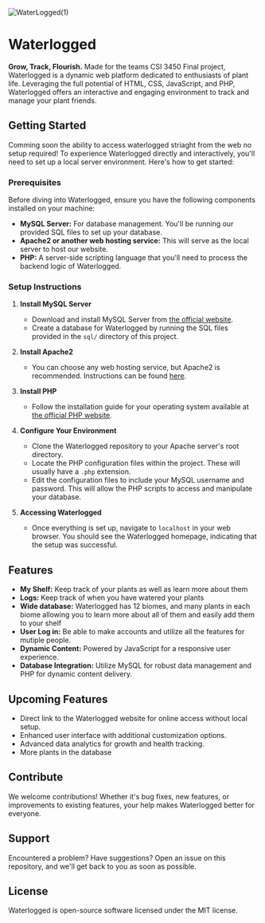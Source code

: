 ![WaterLogged(1)](https://github.com/SKel1817/waterlogged/assets/123426684/b90ad0e0-fb62-4ed6-891b-76831fff29a1)
# Waterlogged 
**Grow, Track, Flourish.** Made for the teams CSI 3450 Final project, Waterlogged is a dynamic web platform dedicated to enthusiasts of plant life. Leveraging the full potential of HTML, CSS, JavaScript, and PHP, Waterlogged offers an interactive and engaging environment to track and manage your plant friends.

## Getting Started
Comming soon the ability to access waterlogged striaght from the web no setup required!
To experience Waterlogged directly and interactively, you'll need to set up a local server environment. Here's how to get started:

### Prerequisites

Before diving into Waterlogged, ensure you have the following components installed on your machine:

- **MySQL Server:** For database management. You'll be running our provided SQL files to set up your database.
- **Apache2 or another web hosting service:** This will serve as the local server to host our website.
- **PHP:** A server-side scripting language that you'll need to process the backend logic of Waterlogged.

### Setup Instructions

1. **Install MySQL Server**
   - Download and install MySQL Server from [the official website](https://www.mysql.com/).
   - Create a database for Waterlogged by running the SQL files provided in the `sql/` directory of this project.

2. **Install Apache2**
   - You can choose any web hosting service, but Apache2 is recommended. Instructions can be found [here](https://httpd.apache.org/).

3. **Install PHP**
   - Follow the installation guide for your operating system available at [the official PHP website](https://www.php.net/manual/en/install.php).

4. **Configure Your Environment**
   - Clone the Waterlogged repository to your Apache server's root directory.
   - Locate the PHP configuration files within the project. These will usually have a `.php` extension.
   - Edit the configuration files to include your MySQL username and password. This will allow the PHP scripts to access and manipulate your database.

5. **Accessing Waterlogged**
   - Once everything is set up, navigate to `localhost` in your web browser. You should see the Waterlogged homepage, indicating that the setup was successful.

## Features

- **My Shelf:** Keep track of your plants as well as learn more about them
- **Logs:** Keep track of when you have watered your plants
- **Wide database:** Waterlogged has 12 biomes, and many plants in each biome allowing you to learn more about all of them and easily add them to your shelf
- **User Log in:** Be able to make accounts and utilize all the features for mutiple people.
- **Dynamic Content:** Powered by JavaScript for a responsive user experience.
- **Database Integration:** Utilize MySQL for robust data management and PHP for dynamic content delivery.

## Upcoming Features

- Direct link to the Waterlogged website for online access without local setup.
- Enhanced user interface with additional customization options.
- Advanced data analytics for growth and health tracking.
- More plants in the database
  
## Contribute

We welcome contributions! Whether it's bug fixes, new features, or improvements to existing features, your help makes Waterlogged better for everyone.

## Support

Encountered a problem? Have suggestions? Open an issue on this repository, and we'll get back to you as soon as possible.

## License

Waterlogged is open-source software licensed under the MIT license.


